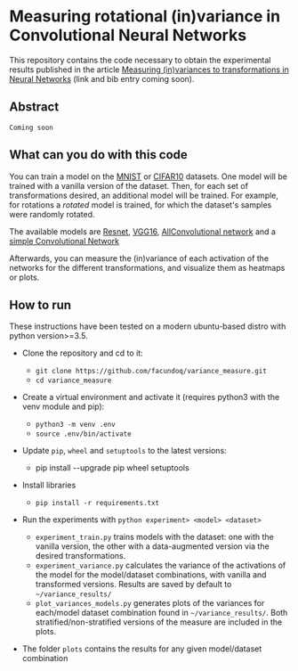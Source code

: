 # Measuring rotational (in)variance in Convolutional Neural Networks

This repository contains the code necessary to obtain the experimental results published in the article [Measuring (in)variances to transformations in Neural Networks]() (link and bib entry coming soon).

## Abstract

`Coming soon` 

## What can you do with this code

You can train a model on the [MNIST](http://yann.lecun.com/exdb/mnist/) or [CIFAR10](https://www.cs.toronto.edu/~kriz/cifar.html) datasets. One model will be trained with a vanilla version of the dataset. Then, for each set of transformations desired, an additional model will be trained. For example, for rotations a *rotated* model is trained, for which the dataset's samples were randomly rotated.

The available models are [Resnet](), [VGG16](), [AllConvolutional network](https://arxiv.org/abs/1412.6806) and a [simple Convolutional Network](https://github.com/facundoq/rotational_invariance_data_augmentation/blob/master/pytorch/model/simple_conv.py)  

Afterwards, you can measure the (in)variance of each activation of the networks for the different transformations, and visualize them as heatmaps or plots. 


## How to run

These instructions have been tested on a modern ubuntu-based distro with python version>=3.5.  

* Clone the repository and cd to it:
    * `git clone https://github.com/facundoq/variance_measure.git`
    * `cd variance_measure` 
* Create a virtual environment and activate it (requires python3 with the venv module and pip):
    * `python3 -m venv .env`
    * `source .env/bin/activate`
* Update `pip`, `wheel` and `setuptools` to the latest versions:
    *  pip install --upgrade pip wheel setuptools
* Install libraries 
    * `pip install -r requirements.txt`
    
* Run the experiments with `python experiment> <model> <dataset>`
    * `experiment_train.py` trains models with the dataset: one with the vanilla version, the other with a data-augmented version via the desired transformations.
    * `experiment_variance.py`  calculates the variance of the activations of the model for the model/dataset combinations, with vanilla and transformed versions. Results are saved by default to `~/variance_results/`
    * `plot_variances_models.py` generates plots of the variances for each/model dataset combination found in `~/variance_results/`. Both stratified/non-stratified versions of the measure are included in the plots. 
    
* The folder `plots` contains the results for any given model/dataset combination

